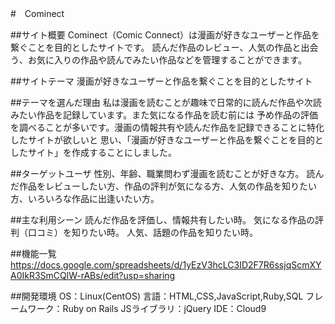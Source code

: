 #　Cominect

##サイト概要
Cominect（Comic Connect）は漫画が好きなユーザーと作品を繋ぐことを目的としたサイトです。 読んだ作品のレビュー、人気の作品と出会う、お気に入りの作品や読んでみたい作品などを管理することができます。

##サイトテーマ
漫画が好きなユーザーと作品を繋ぐことを目的としたサイト

##テーマを選んだ理由
私は漫画を読むことが趣味で日常的に読んだ作品や次読みたい作品を記録しています。また気になる作品を読む前には 予め作品の評価を調べることが多いです。漫画の情報共有や読んだ作品を記録できることに特化したサイトが欲しいと 思い、「漫画が好きなユーザーと作品を繋ぐことを目的としたサイト」を作成することにしました。

##ターゲットユーザ
性別、年齢、職業問わず漫画を読むことが好きな方。 読んだ作品をレビューしたい方、作品の評判が気になる方、人気の作品を知りたい方、いろいろな作品に出逢いたい方。

##主な利用シーン
読んだ作品を評価し、情報共有したい時。 気になる作品の評判（口コミ）を知りたい時。 人気、話題の作品を知りたい時。

##機能一覧
https://docs.google.com/spreadsheets/d/1yEzV3hcLC3ID2F7R6ssjqScmXYA0IkR3SmCQlW-rABs/edit?usp=sharing

##開発環境
OS：Linux(CentOS)
言語：HTML,CSS,JavaScript,Ruby,SQL
フレームワーク：Ruby on Rails
JSライブラリ：jQuery
IDE：Cloud9
